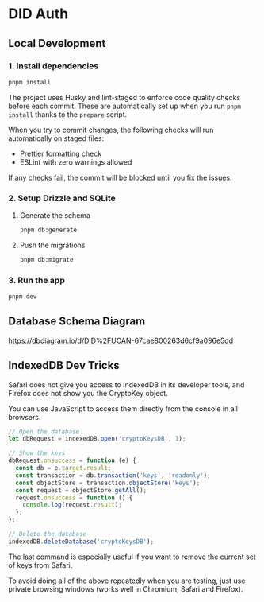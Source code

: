 # DID Auth

## Local Development

### 1. Install dependencies

```bash
pnpm install
```

The project uses Husky and lint-staged to enforce code quality checks before each commit. These are automatically set up when you run `pnpm install` thanks to the `prepare` script.

When you try to commit changes, the following checks will run automatically on staged files:

- Prettier formatting check
- ESLint with zero warnings allowed

If any checks fail, the commit will be blocked until you fix the issues.

### 2. Setup Drizzle and SQLite

1. Generate the schema

   ```bash
   pnpm db:generate
   ```

2. Push the migrations

   ```bash
   pnpm db:migrate
   ```

### 3. Run the app

```bash
pnpm dev
```

## Database Schema Diagram

<https://dbdiagram.io/d/DID%2FUCAN-67cae800263d6cf9a096e5dd>

## IndexedDB Dev Tricks

Safari does not give you access to IndexedDB in its developer tools, and Firefox does not show you the CryptoKey object.

You can use JavaScript to access them directly from the console in all browsers.

```javascript
// Open the database
let dbRequest = indexedDB.open('cryptoKeysDB', 1);

// Show the keys
dbRequest.onsuccess = function (e) {
  const db = e.target.result;
  const transaction = db.transaction('keys', 'readonly');
  const objectStore = transaction.objectStore('keys');
  const request = objectStore.getAll();
  request.onsuccess = function () {
    console.log(request.result);
  };
};

// Delete the database
indexedDB.deleteDatabase('cryptoKeysDB');
```

The last command is especially useful if you want to remove the current set of keys from Safari.

To avoid doing all of the above repeatedly when you are testing, just use private browsing windows (works well in Chromium, Safari and Firefox).
